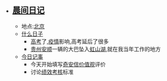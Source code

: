 - ## [晨间日记](<晨间日记.md>)
    - 地点:[北京](<北京.md>)
    - [什么日子](<什么日子.md>)
        - [高考](<高考.md>)了,[疫情](<疫情.md>)影响,高考延后了很多
        - [贵州](<贵州.md>)[安顺](<安顺.md>)一辆的大巴坠入[虹山湖](<虹山湖.md>),就在我当年工作的地方
    - [今日记事](<今日记事.md>)
        - 今天开始填写[奇安信](<奇安信.md>)[价值观](<价值观.md>)评价
        - 讨论[绩效考核](<绩效考核.md>)标准
